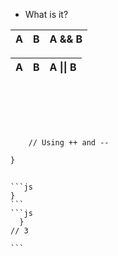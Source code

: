 






```




```
- What is it?



| A     | B     | A && B |
|:-----:|:-----:|:------:|


    

| A     | B     | A \|\| B |
|:-----:|:-----:|:------:|
    





```






    // Using ++ and -- 
```


```js
}
```

  ``` js
  ```

    ```js
    }
    ```
    ```js
      }
    // 3

    ```